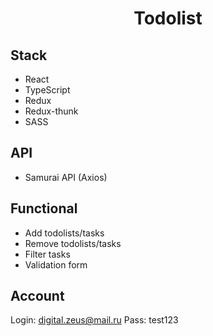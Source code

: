 <h1 align="center">Todolist</h1>


## Stack
- React
- TypeScript
- Redux
- Redux-thunk
- SASS

## API
- Samurai API (Axios)

## Functional
- Add todolists/tasks
- Remove todolists/tasks
- Filter tasks
- Validation form

## Account
Login: digital.zeus@mail.ru
Pass: test123
